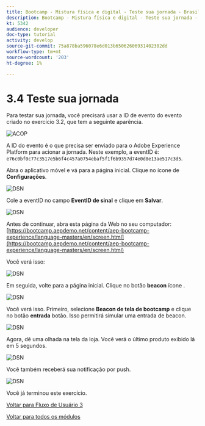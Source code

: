 ```yaml
---
title: Bootcamp - Mistura física e digital - Teste sua jornada - Brasil
description: Bootcamp - Mistura física e digital - Teste sua jornada - Brasil
kt: 5342
audience: developer
doc-type: tutorial
activity: develop
source-git-commit: 75a878ba596078e6d013b65062606931402302dd
workflow-type: tm+mt
source-wordcount: '203'
ht-degree: 1%

---
```


# 3.4 Teste sua jornada

Para testar sua jornada, você precisará usar a ID de evento do evento criado no exercício 3.2, que tem a seguinte aparência.

![ACOP](./images/payloadeventID.png)

A ID do evento é o que precisa ser enviado para o Adobe Experience Platform para acionar a jornada. Neste exemplo, a eventID é:
`e76c0bf0c77c3517e5b6f4c457a0754ebaf5f1f6b9357d74e0d8e13ae517c3d5`.

Abra o aplicativo móvel e vá para a página inicial. Clique no ícone de **Configurações**.

![DSN](./images/appsett.png)

Cole a eventID no campo **EventID de sinal** e clique em **Salvar**.

![DSN](./images/beacon1.png)

Antes de continuar, abra esta página da Web no seu computador: [https://bootcamp.aepdemo.net/content/aep-bootcamp-experience/language-masters/en/screen.html](https://bootcamp.aepdemo.net/content/aep-bootcamp-experience/language-masters/en/screen.html)

Você verá isso:

![DSN](./images/screen1.png)

Em seguida, volte para a página inicial. Clique no botão **beacon** ícone .

![DSN](./images/app23.png)

Você verá isso. Primeiro, selecione **Beacon de tela de bootcamp** e clique no botão **entrada** botão. Isso permitirá simular uma entrada de beacon.

![DSN](./images/app21.png)

Agora, dê uma olhada na tela da loja. Você verá o último produto exibido lá em 5 segundos.

![DSN](./images/beacon3.png)

Você também receberá sua notificação por push.

![DSN](./images/beacon2.png)

Você já terminou este exercício.

[Voltar para Fluxo de Usuário 3](./uc3.md)

[Voltar para todos os módulos](../../overview.md)
